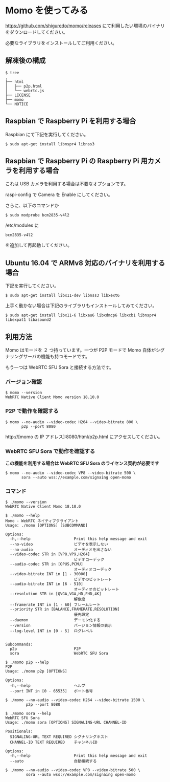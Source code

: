 # Momo を使ってみる

https://github.com/shiguredo/momo/releases にて利用したい環境のバイナリをダウンロードしてください。

必要なライブラリをインストールしてご利用ください。

## 解凍後の構成

```
$ tree
.
├── html
│   ├── p2p.html
│   └── webrtc.js
├── LICENSE
├── momo
└── NOTICE
```

## Raspbian で Raspberry Pi を利用する場合

Raspbian にて下記を実行してください。

```
$ sudo apt-get install libnspr4 libnss3
```

## Raspbian で Raspberry Pi の Raspberry Pi 用カメラを利用する場合

これは USB カメラを利用する場合は不要なオプションです。

raspi-config で Camera を Enable にしてください。

さらに、以下のコマンドか

```
$ sudo modprobe bcm2835-v4l2
```

/etc/modules に

```
bcm2835-v4l2
```

を追加して再起動してください。

## Ubuntu 16.04 で ARMv8 対応のバイナリを利用する場合

下記を実行してください。

```
$ sudo apt-get install libx11-dev libnss3 libxext6
```

上手く動かない場合は下記のライブラリもインストールしてみてください。

```
$ sudo apt-get install libx11-6 libxau6 libxdmcp6 libxcb1 libnspr4 libexpat1 libasound2
```

## 利用方法

Momo はモードを ２ つ持っています。一つが P2P モードで Momo 自体がシグナリングサーバの機能も持つモードです。

もう一つは WebRTC SFU Sora と接続する方法です。

### バージョン確認

```shell
$ momo --version
WebRTC Native Client Momo version 18.10.0
```

### P2P で動作を確認する

```shell
$ momo --no-audio --video-codec H264 --video-bitrate 800 \
       p2p --port 8080 
```

http://[momo の IP アドレス]:8080/html/p2p.html にアクセスしてください。

### WebRTC SFU Sora で動作を確認する

**この機能を利用する場合は WebRTC SFU Sora のライセンス契約が必要です**

```shell
$ momo --no-audio --video-codec VP8 --video-bitrate 500 \
       sora --auto wss://example.com/signaing open-momo
```

### コマンド

```
$ ./momo --version
WebRTC Native Client Momo 18.10.0
```

```
$ ./momo --help
Momo - WebRTC ネイティブクライアント
Usage: ./momo [OPTIONS] [SUBCOMMAND]

Options:
  -h,--help                   Print this help message and exit
  --no-video                  ビデオを表示しない
  --no-audio                  オーディオを出さない
  --video-codec STR in [VP8,VP9,H264]
                              ビデオコーデック 
  --audio-codec STR in [OPUS,PCMU]
                              オーディオコーデック
  --video-bitrate INT in [1 - 30000]
                              ビデオのビットレート
  --audio-bitrate INT in [6 - 510]
                              オーディオのビットレート
  --resolution STR in [QVGA,VGA,HD,FHD,4K]
                              解像度
  --framerate INT in [1 - 60] フレームレート
  --priority STR in [BALANCE,FRAMERATE,RESOLUTION]
                              優先設定
  --daemon                    デーモン化する
  --version                   バージョン情報の表示
  --log-level INT in [0 - 5]  ログレベル


Subcommands:
  p2p                         P2P
  sora                        WebRTC SFU Sora
```


```
$ ./momo p2p --help
P2P
Usage: ./momo p2p [OPTIONS]

Options:
  -h,--help                   ヘルプ
  --port INT in [0 - 65535]   ポート番号
```


```
$ ./momo --no-audio --video-codec H264 --video-bitrate 1500 \
         p2p --port 8080
```


```
$ ./momo sora --help
WebRTC SFU Sora
Usage: ./momo sora [OPTIONS] SIGNALING-URL CHANNEL-ID

Positionals:
  SIGNALING-URL TEXT REQUIRED シグナリングホスト
  CHANNEL-ID TEXT REQUIRED    チャンネルID

Options:
  -h,--help                   Print this help message and exit
  --auto                      自動接続する
```

```
$ ./momo --no-audio --video-codec VP8 --video-bitrate 500 \
         sora --auto wss://example.com/signaing open-momo
```


